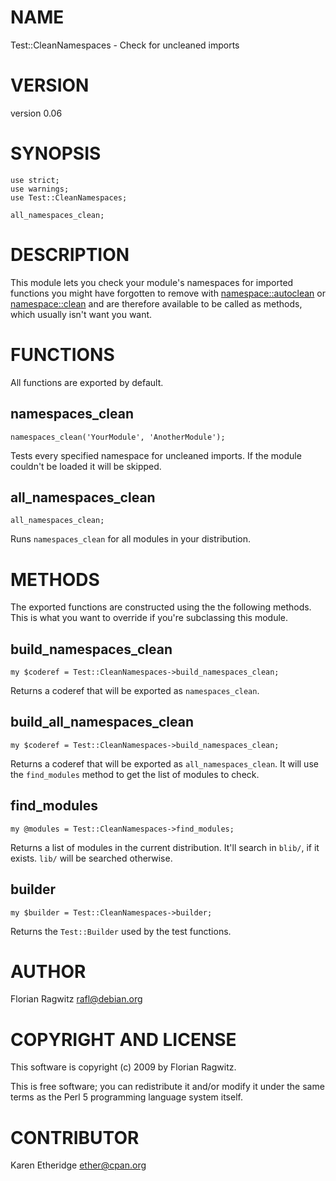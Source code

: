 # NAME

Test::CleanNamespaces - Check for uncleaned imports

# VERSION

version 0.06

# SYNOPSIS

    use strict;
    use warnings;
    use Test::CleanNamespaces;

    all_namespaces_clean;

# DESCRIPTION

This module lets you check your module's namespaces for imported functions you
might have forgotten to remove with [namespace::autoclean](https://metacpan.org/pod/namespace::autoclean) or
[namespace::clean](https://metacpan.org/pod/namespace::clean) and are therefore available to be called as methods, which
usually isn't want you want.

# FUNCTIONS

All functions are exported by default.

## namespaces\_clean

    namespaces_clean('YourModule', 'AnotherModule');

Tests every specified namespace for uncleaned imports. If the module couldn't
be loaded it will be skipped.

## all\_namespaces\_clean

    all_namespaces_clean;

Runs `namespaces_clean` for all modules in your distribution.

# METHODS

The exported functions are constructed using the the following methods. This is
what you want to override if you're subclassing this module.

## build\_namespaces\_clean

    my $coderef = Test::CleanNamespaces->build_namespaces_clean;

Returns a coderef that will be exported as `namespaces_clean`.

## build\_all\_namespaces\_clean

    my $coderef = Test::CleanNamespaces->build_namespaces_clean;

Returns a coderef that will be exported as `all_namespaces_clean`. It will use
the `find_modules` method to get the list of modules to check.

## find\_modules

    my @modules = Test::CleanNamespaces->find_modules;

Returns a list of modules in the current distribution. It'll search in
`blib/`, if it exists. `lib/` will be searched otherwise.

## builder

    my $builder = Test::CleanNamespaces->builder;

Returns the `Test::Builder` used by the test functions.

# AUTHOR

Florian Ragwitz <rafl@debian.org>

# COPYRIGHT AND LICENSE

This software is copyright (c) 2009 by Florian Ragwitz.

This is free software; you can redistribute it and/or modify it under
the same terms as the Perl 5 programming language system itself.

# CONTRIBUTOR

Karen Etheridge <ether@cpan.org>

